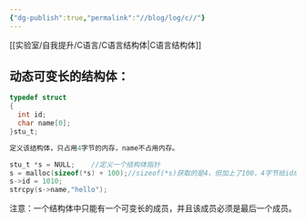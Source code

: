 ```yaml
---
{"dg-publish":true,"permalink":"//blog/log/c//"}
---
```


[[实验室/自我提升/C语言/C语言结构体\|C语言结构体]]
## 动态可变长的结构体：
~~~c
typedef struct
{
  int id;
  char name[0];
}stu_t;

定义该结构体，只占用4字节的内存，name不占用内存。

stu_t *s = NULL;    //定义一个结构体指针
s = malloc(sizeof(*s) + 100);//sizeof(*s)获取的是4，但加上了100，4字节给id成员使用，100字节是属于name成员的
s->id = 1010;
strcpy(s->name,"hello");
~~~
注意：一个结构体中只能有一个可变长的成员，并且该成员必须是最后一个成员。